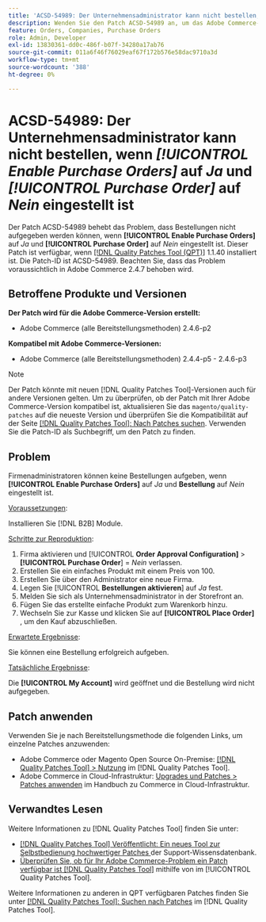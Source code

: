 ```yaml
---
title: 'ACSD-54989: Der Unternehmensadministrator kann nicht bestellen, wenn [!UICONTROL Enable Purchase Orders] auf „Ja“ und [!UICONTROL Purchase Order] auf „Nein“ gesetzt ist'
description: Wenden Sie den Patch ACSD-54989 an, um das Adobe Commerce-Problem zu beheben, bei dem der Unternehmensadministrator keine Bestellungen aufgeben kann, wenn [!UICONTROL Enable Purchase Orders] auf „Ja“ und [!UICONTROL Purchase Order] auf „Nein“ gesetzt ist.
feature: Orders, Companies, Purchase Orders
role: Admin, Developer
exl-id: 13830361-dd0c-486f-b07f-34280a17ab76
source-git-commit: 011a6f46f76029eaf67f172b576e58dac9710a3d
workflow-type: tm+mt
source-wordcount: '388'
ht-degree: 0%

---
```


# ACSD-54989: Der Unternehmensadministrator kann nicht bestellen, wenn *[!UICONTROL Enable Purchase Orders]* auf *Ja* und *[!UICONTROL Purchase Order]* auf *Nein* eingestellt ist

Der Patch ACSD-54989 behebt das Problem, dass Bestellungen nicht aufgegeben werden können, wenn **[!UICONTROL Enable Purchase Orders]** auf *Ja* und **[!UICONTROL Purchase Order]** auf *Nein* eingestellt ist. Dieser Patch ist verfügbar, wenn [[!DNL Quality Patches Tool (QPT)]](https://experienceleague.adobe.com/de/docs/commerce-operations/tools/quality-patches-tool/quality-patches-tool-to-self-serve-quality-patches) 1.1.40 installiert ist. Die Patch-ID ist ACSD-54989. Beachten Sie, dass das Problem voraussichtlich in Adobe Commerce 2.4.7 behoben wird.

## Betroffene Produkte und Versionen

**Der Patch wird für die Adobe Commerce-Version erstellt:**

* Adobe Commerce (alle Bereitstellungsmethoden) 2.4.6-p2

**Kompatibel mit Adobe Commerce-Versionen:**

* Adobe Commerce (alle Bereitstellungsmethoden) 2.4.4-p5 - 2.4.6-p3

>[!NOTE]
>
>Der Patch könnte mit neuen [!DNL Quality Patches Tool]-Versionen auch für andere Versionen gelten. Um zu überprüfen, ob der Patch mit Ihrer Adobe Commerce-Version kompatibel ist, aktualisieren Sie das `magento/quality-patches` auf die neueste Version und überprüfen Sie die Kompatibilität auf der Seite [[!DNL Quality Patches Tool]: Nach Patches suchen](https://experienceleague.adobe.com/tools/commerce-quality-patches/index.html?lang=de). Verwenden Sie die Patch-ID als Suchbegriff, um den Patch zu finden.

## Problem

Firmenadministratoren können keine Bestellungen aufgeben, wenn **[!UICONTROL Enable Purchase Orders]** auf *Ja* und **Bestellung** auf *Nein* eingestellt ist.

<u>Voraussetzungen</u>:

Installieren Sie [!DNL B2B] Module.

<u>Schritte zur Reproduktion</u>:

1. Firma aktivieren und [!UICONTROL **Order Approval Configuration]** > **[!UICONTROL Purchase Order**] = *Nein* verlassen.
1. Erstellen Sie ein einfaches Produkt mit einem Preis von 100.
1. Erstellen Sie über den Administrator eine neue Firma.
1. Legen Sie [!UICONTROL **Bestellungen aktivieren**] auf *Ja* fest.
1. Melden Sie sich als Unternehmensadministrator in der Storefront an.
1. Fügen Sie das erstellte einfache Produkt zum Warenkorb hinzu.
1. Wechseln Sie zur Kasse und klicken Sie auf **[!UICONTROL Place Order]** , um den Kauf abzuschließen.

<u>Erwartete Ergebnisse</u>:

Sie können eine Bestellung erfolgreich aufgeben.

<u>Tatsächliche Ergebnisse</u>:

Die **[!UICONTROL My Account]** wird geöffnet und die Bestellung wird nicht aufgegeben.

## Patch anwenden

Verwenden Sie je nach Bereitstellungsmethode die folgenden Links, um einzelne Patches anzuwenden:

* Adobe Commerce oder Magento Open Source On-Premise: [[!DNL Quality Patches Tool] > Nutzung](/help/tools/quality-patches-tool/usage.md) im [!DNL Quality Patches Tool].
* Adobe Commerce in Cloud-Infrastruktur: [Upgrades und Patches > Patches anwenden](https://experienceleague.adobe.com/docs/commerce-cloud-service/user-guide/develop/upgrade/apply-patches.html?lang=de) im Handbuch zu Commerce in Cloud-Infrastruktur.

## Verwandtes Lesen

Weitere Informationen zu [!DNL Quality Patches Tool] finden Sie unter:

* [[!DNL Quality Patches Tool] Veröffentlicht: Ein neues Tool zur Selbstbedienung hochwertiger Patches ](https://experienceleague.adobe.com/de/docs/commerce-operations/tools/quality-patches-tool/quality-patches-tool-to-self-serve-quality-patches) der Support-Wissensdatenbank.
* [Überprüfen Sie, ob für Ihr Adobe Commerce-Problem ein Patch verfügbar ist [!DNL Quality Patches Tool]](/help/tools/quality-patches-tool/patches-available-in-qpt/check-patch-for-magento-issue-with-magento-quality-patches.md) mithilfe von im [!UICONTROL Quality Patches Tool].


Weitere Informationen zu anderen in QPT verfügbaren Patches finden Sie unter [[!DNL Quality Patches Tool]: Suchen nach Patches](https://experienceleague.adobe.com/tools/commerce-quality-patches/index.html?lang=de) im [!DNL Quality Patches Tool].
